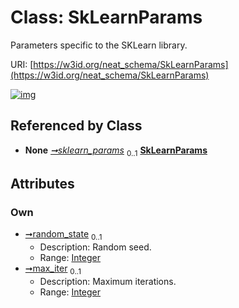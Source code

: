 
# Class: SkLearnParams


Parameters specific to the SKLearn library.

URI: [https://w3id.org/neat_schema/SkLearnParams](https://w3id.org/neat_schema/SkLearnParams)


[![img](https://yuml.me/diagram/nofunky;dir:TB/class/[ClassifierParams]++-%20sklearn_params%200..1>[SkLearnParams&#124;random_state:integer%20%3F;max_iter:integer%20%3F],[ClassifierParams])](https://yuml.me/diagram/nofunky;dir:TB/class/[ClassifierParams]++-%20sklearn_params%200..1>[SkLearnParams&#124;random_state:integer%20%3F;max_iter:integer%20%3F],[ClassifierParams])

## Referenced by Class

 *  **None** *[➞sklearn_params](classifierParams__sklearn_params.md)*  <sub>0..1</sub>  **[SkLearnParams](SkLearnParams.md)**

## Attributes


### Own

 * [➞random_state](skLearnParams__random_state.md)  <sub>0..1</sub>
     * Description: Random seed.
     * Range: [Integer](types/Integer.md)
 * [➞max_iter](skLearnParams__max_iter.md)  <sub>0..1</sub>
     * Description: Maximum iterations.
     * Range: [Integer](types/Integer.md)
